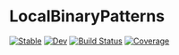 # LocalBinaryPatterns

[![Stable](https://img.shields.io/badge/docs-stable-blue.svg)](https://johnnychen94.github.io/LocalBinaryPatterns.jl/stable)
[![Dev](https://img.shields.io/badge/docs-dev-blue.svg)](https://johnnychen94.github.io/LocalBinaryPatterns.jl/dev)
[![Build Status](https://github.com/johnnychen94/LocalBinaryPatterns.jl/actions/workflows/UnitTest.yml/badge.svg?branch=master)](https://github.com/johnnychen94/LocalBinaryPatterns.jl/actions/workflows/UnitTest.yml?query=branch%3Amaster)
[![Coverage](https://codecov.io/gh/johnnychen94/LocalBinaryPatterns.jl/branch/master/graph/badge.svg)](https://codecov.io/gh/johnnychen94/LocalBinaryPatterns.jl)
